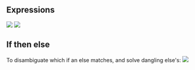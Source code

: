 ## Expressions
![](Pasted%20image%2020240227223535.png)
![](Pasted%20image%2020240227223544.png)
## If then else
To disambiguate which if an else matches, and solve dangling else's:
![](Pasted%20image%2020240227223627.png)
